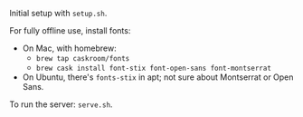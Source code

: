 Initial setup with `setup.sh`.

For fully offline use, install fonts:
 - On Mac, with homebrew:
   - `brew tap caskroom/fonts`
   - `brew cask install font-stix font-open-sans font-montserrat`
 - On Ubuntu, there's `fonts-stix` in apt; not sure about Montserrat or Open Sans.

To run the server: `serve.sh`.
